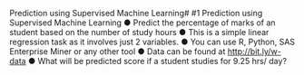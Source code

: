 Prediction using Supervised Machine Learning# 
#1 Prediction using Supervised Machine Learning ● Predict the percentage of marks of an student based on the number of study hours  ● This is a simple linear regression task as it involves just 2 variables.  ● You can use R, Python, SAS Enterprise Miner or any other tool  ● Data can be found at http://bit.ly/w-data  ● What will be predicted score if a student studies for 9.25 hrs/ day?
